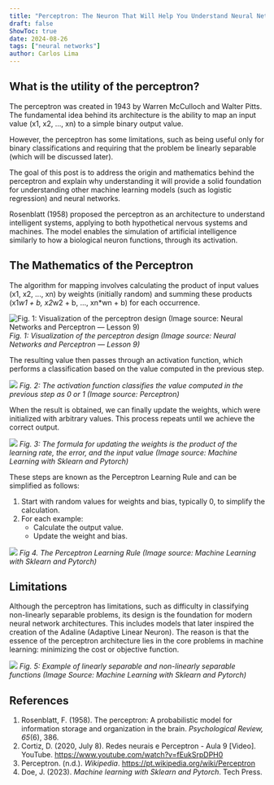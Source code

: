 ```yaml
---
title: "Perceptron: The Neuron That Will Help You Understand Neural Networks"
draft: false
ShowToc: true
date: 2024-08-26
tags: ["neural networks"]
author: Carlos Lima
---
```


## What is the utility of the perceptron?

The perceptron was created in 1943 by Warren McCulloch and Walter Pitts. The fundamental idea behind its architecture is the ability to map an input value (x1, x2, ..., xn) to a simple binary output value.

However, the perceptron has some limitations, such as being useful only for binary classifications and requiring that the problem be linearly separable (which will be discussed later).

The goal of this post is to address the origin and mathematics behind the perceptron and explain why understanding it will provide a solid foundation for understanding other machine learning models (such as logistic regression) and neural networks.

Rosenblatt (1958) proposed the perceptron as an architecture to understand intelligent systems, applying to both hypothetical nervous systems and machines. The model enables the simulation of artificial intelligence similarly to how a biological neuron functions, through its activation.

## The Mathematics of the Perceptron

The algorithm for mapping involves calculating the product of input values (x1, x2, ..., xn) by weights (initially random) and summing these products (x1*w1 + b, x2*w2 + b, ..., xn*wn + b) for each occurrence.

![Fig. 1: Visualization of the perceptron design (Image source: Neural Networks and Perceptron — Lesson 9)](https://www.googleapis.com/download/storage/v1/b/kaggle-forum-message-attachments/o/inbox%2F11611801%2Fff9fb2148076f7a13adbac0fa7a3c18c%2F1.png?generation=1721706259635777&alt=media)
*Fig. 1: Visualization of the perceptron design (Image source: Neural Networks and Perceptron — Lesson 9)*

The resulting value then passes through an activation function, which performs a classification based on the value computed in the previous step.

![](https://www.googleapis.com/download/storage/v1/b/kaggle-forum-message-attachments/o/inbox%2F11611801%2Fcce0491c398eaa1beca519adcb52c419%2F2.png?generation=1721706308814624&alt=media)
*Fig. 2: The activation function classifies the value computed in the previous step as 0 or 1 (Image source: Perceptron)*

When the result is obtained, we can finally update the weights, which were initialized with arbitrary values. This process repeats until we achieve the correct output.

![](https://www.googleapis.com/download/storage/v1/b/kaggle-forum-message-attachments/o/inbox%2F11611801%2Fdbb924cc7315d9effefab02c6ff85c97%2F3.png?generation=1721706343082261&alt=media)
*Fig. 3: The formula for updating the weights is the product of the learning rate, the error, and the input value (Image source: Machine Learning with Sklearn and Pytorch)*

These steps are known as the Perceptron Learning Rule and can be simplified as follows:
1. Start with random values for weights and bias, typically 0, to simplify the calculation.
2. For each example:
   - Calculate the output value.
   - Update the weight and bias.

![](https://www.googleapis.com/download/storage/v1/b/kaggle-forum-message-attachments/o/inbox%2F11611801%2Fb85db5dba48f679c95713dc18050fc1c%2F4.png?generation=1721706378833540&alt=media)
*Fig 4. The Perceptron Learning Rule (Image source:  Machine Learning with Sklearn and Pytorch)*

## Limitations

Although the perceptron has limitations, such as difficulty in classifying non-linearly separable problems, its design is the foundation for modern neural network architectures. This includes models that later inspired the creation of the Adaline (Adaptive Linear Neuron). The reason is that the essence of the perceptron architecture lies in the core problems in machine learning: minimizing the cost or objective function.

![](https://www.googleapis.com/download/storage/v1/b/kaggle-forum-message-attachments/o/inbox%2F11611801%2F48a50487a376a3003a8e3dd8d77ce5b6%2F5.png?generation=1721706422482076&alt=media)
*Fig. 5: Example of linearly separable and non-linearly separable functions (Image Source: Machine Learning with Sklearn and Pytorch)*

## References

1. Rosenblatt, F. (1958). The perceptron: A probabilistic model for information storage and organization in the brain. *Psychological Review, 65*(6), 386.
2. Cortiz, D. (2020, July 8). Redes neurais e Perceptron - Aula 9 [Video]. YouTube. https://www.youtube.com/watch?v=fEukSrpDPH0
3. Perceptron. (n.d.). *Wikipedia*. https://pt.wikipedia.org/wiki/Perceptron
4. Doe, J. (2023). *Machine learning with Sklearn and Pytorch*. Tech Press.
